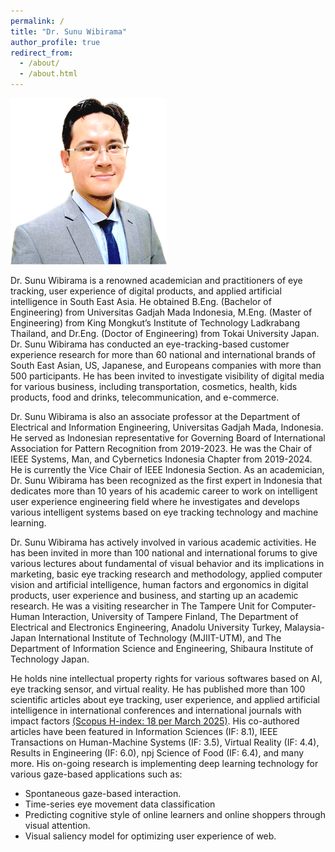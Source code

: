 ```yaml
---
permalink: /
title: "Dr. Sunu Wibirama"
author_profile: true
redirect_from: 
  - /about/
  - /about.html
---
```


<img src="/images/Sunu_2020_NaturalLook_transparent_Web.png" width="250">

Dr. Sunu Wibirama is a renowned academician and practitioners of eye tracking, user experience of digital products, and applied artificial intelligence in South East Asia. He obtained B.Eng. (Bachelor of Engineering) from Universitas Gadjah Mada Indonesia, M.Eng. (Master of Engineering) from King Mongkut’s Institute of Technology Ladkrabang Thailand, and Dr.Eng. (Doctor of Engineering) from Tokai University Japan. Dr. Sunu Wibirama has conducted an eye-tracking-based customer experience research for more than 60 national and international brands of South East Asian, US, Japanese, and Europeans companies with more than 500 participants. He has been invited to investigate visibility of digital media for various business, including transportation, cosmetics, health, kids products, food and drinks, telecommunication, and e-commerce.

Dr. Sunu Wibirama is also an associate professor at the Department of Electrical and Information Engineering, Universitas Gadjah Mada, Indonesia. He served as Indonesian representative for Governing Board of International Association for Pattern Recognition from 2019-2023. He was the Chair of IEEE Systems, Man, and Cybernetics Indonesia Chapter from 2019-2024. He is currently the Vice Chair of IEEE Indonesia Section. As an academician, Dr. Sunu Wibirama has been recognized as the first expert in Indonesia that dedicates more than 10 years of his academic career to work on intelligent user experience engineering field where he investigates and develops various intelligent systems based on eye tracking technology and machine learning.

Dr. Sunu Wibirama has actively involved in various academic activities. He has been invited in more than 100 national and international forums to give various lectures about fundamental of visual behavior and its implications in marketing, basic eye tracking research and methodology, applied computer vision and artificial intelligence, human factors and ergonomics in digital products, user experience and business, and starting up an academic research. He was a visiting researcher in The Tampere Unit for Computer-Human Interaction, University of Tampere Finland, The Department of Electrical and Electronics Engineering, Anadolu University Turkey, Malaysia-Japan International Institute of Technology (MJIIT-UTM), and The Department of Information Science and Engineering, Shibaura Institute of Technology Japan. 

He holds nine intellectual property rights for various softwares based on AI, eye tracking sensor, and virtual reality. He has published more than 100 scientific articles about eye tracking, user experience, and applied artificial intelligence in international conferences and international journals with impact factors [(Scopus H-index: 18 per March 2025)](https://www.scopus.com/authid/detail.uri?authorId=26654457700). His co-authored articles have been featured in Information Sciences (IF: 8.1), IEEE Transactions on Human-Machine Systems (IF: 3.5), Virtual Reality (IF: 4.4), Results in Engineering (IF: 6.0), npj Science of Food (IF: 6.4), and many more. His on-going research is implementing deep learning technology for various gaze-based applications such as: 

- Spontaneous gaze-based interaction.
- Time-series eye movement data classification
- Predicting cognitive style of online learners and online shoppers through visual attention.
- Visual saliency model for optimizing user experience of web.

